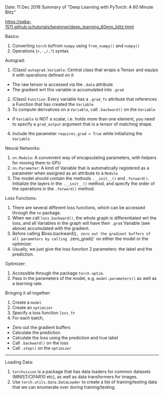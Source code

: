 Date: 11 Dec 2018
Summary of "Deep Learning with PyTorch: A 60 Minute Blitz" 

https://seba-1511.github.io/tutorials/beginner/deep_learning_60min_blitz.html

Basics:
1. Converting `torch` to/from `numpy` using `from_numpy()` and `numpy()`
2. Operations (`+,-,/,*`) syntax 

Autograd:
1. (Class) `autograd.Variable`: Central class that wraps a Tensor and equips it with operations defined on it
  - The raw tensor is accessed via the `.data` attribute
  - The gradient wrt this variable is accumulated into `.grad`
2. (Class) `Function`: Every variable has a `.grad_fn` attribute that references a Function that has created the `Variable`
3. To compute derivatives on a `Variable`, call `.backward()` on the `Variable`
  - if `Variable` is NOT a scalar, i.e. holds more than one element, you need to specify a `grad_output` argument that is a tensor of matching shape.
4. Include the parameter `requires_grad = True` while initializing the `Variable`

Neural Networks:
1. `nn.Module`: A convenient way of encapsulating parameters, with helpers for moving them to GPU
2. `nn.Parameter`: A kind of Variable that is automatically registered as a parameter when assigned as an attribute to a `Module`
3. The model should contain the methods `.__init__()` and `.forward()`. Initialize the layers in the `.__init__()` method, and specify the order of the operations in the `.forward()` method.

Loss Functions:
1. There are several different loss functions, which can be accessed through the `nn` package.
2. When we call `loss.backward()`, the whole graph is differentiated wrt the loss, and all Variables in the graph will have their `.grad` Variable (see above) accumulated with the gradient.
3. Before calling $loss.backward()`, zero out the gradient buffers of all parameters by calling `.zero_grad()` on either the model or the optimizer.
4. Usually, we just give the loss function 2 parameters: the label and the prediction.

Optimizer:
1. Accessible through the package `torch.optim`.
2. Pass in the parameters of the model, e.g. `model.parameters()` as well as a learning rate. 

Bringing it all together:
1. Create a `model`
2. Create an `optimizer`
3. Specify a loss function `loss_fn`
4. For each batch,
- Zero out the gradient buffers
- Calculate the prediction
- Calculate the loss using the prediction and true label
- Call `.backward()` on the loss 
- Call `.step()` on the `optimizer`

------------------------------------------------------------------------------------------------

Loading Data:
1. `torchvision` is a package that has data loaders for common datasets (MNIST/CIFAR10 etc), as well as data transformers for images.
2.  Use `torch.utils.data.DataLoader` to create a list of training/testing data that we can enumerate over during training/testing.
